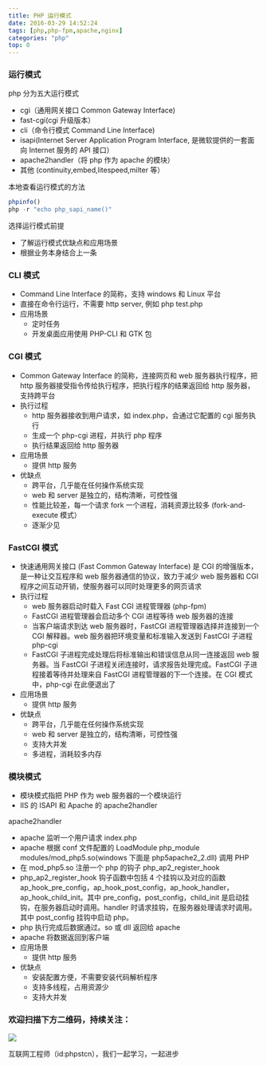 ```yaml
---
title: PHP 运行模式
date: 2016-03-29 14:52:24
tags: [php,php-fpm,apache,nginx]
categories: "php"
top: 0
---
```


### 运行模式

php 分为五大运行模式
- cgi（通用网关接口 Common Gateway Interface)
- fast-cgi(cgi 升级版本）
- cli（命令行模式 Command Line Interface)
- isapi(Internet Server Application Program Interface, 是微软提供的一套面向 Internet 服务的 API 接口）
- apache2handler（将 php 作为 apache 的模块）
- 其他 (continuity,embed,litespeed,milter 等）

本地查看运行模式的方法

```php
phpinfo()
php -r "echo php_sapi_name()"
```

选择运行模式前提
- 了解运行模式优缺点和应用场景
- 根据业务本身结合上一条

### CLI 模式

- Command Line Interface 的简称，支持 windows 和 Linux 平台
- 直接在命令行运行，不需要 http server, 例如 php test.php
- 应用场景
    - 定时任务
    - 开发桌面应用使用 PHP-CLI 和 GTK 包

### CGI 模式

- Common Gateway Interface 的简称，连接网页和 web 服务器执行程序，把 http 服务器接受指令传给执行程序，把执行程序的结果返回给 http 服务器，支持跨平台
- 执行过程
    - http 服务器接收到用户请求，如 index.php，会通过它配置的 cgi 服务执行
    - 生成一个 php-cgi 进程，并执行 php 程序
    - 执行结果返回给 http 服务器
- 应用场景
    - 提供 http 服务
- 优缺点
    - 跨平台，几乎能在任何操作系统实现
    - web 和 server 是独立的，结构清晰，可控性强
    - 性能比较差，每一个请求 fork 一个进程，消耗资源比较多 (fork-and-execute 模式）
    - 逐渐少见

### FastCGI 模式

- 快速通用网关接口 (Fast Common Gateway Interface) 是 CGI 的增强版本，是一种让交互程序和 web 服务器通信的协议，致力于减少 web 服务器和 CGI 程序之间互动开销，使服务器可以同时处理更多的网页请求
- 执行过程
    - web 服务器启动时载入 Fast CGI 进程管理器 (php-fpm)
    - FastCGI 进程管理器会启动多个 CGI 进程等待 web 服务器的连接
    - 当客户端请求到达 web 服务器时，FastCGI 进程管理器选择并连接到一个 CGI 解释器。web 服务器把环境变量和标准输入发送到 FastCGI 子进程 php-cgi
    - FastCGI 子进程完成处理后将标准输出和错误信息从同一连接返回 web 服务器。当 FastCGI 子进程关闭连接时，请求报告处理完成。FastCGI 子进程接着等待并处理来自 FastCGI 进程管理器的下一个连接。在 CGI 模式中，php-cgi 在此便退出了
- 应用场景
    - 提供 http 服务
- 优缺点
    - 跨平台，几乎能在任何操作系统实现
    - web 和 server 是独立的，结构清晰，可控性强
    - 支持大并发
    - 多进程，消耗较多内存

### 模块模式

- 模块模式指把 PHP 作为 web 服务器的一个模块运行
- IIS 的 ISAPI 和 Apache 的 apache2handler

apache2handler
- apache 监听一个用户请求 index.php
- apache 根据 conf 文件配置的 LoadModule php_module modules/mod_php5.so(windows 下面是 php5apache2_2.dll) 调用 PHP
- 在 mod_php5.so 注册一个 php 的钩子 php_ap2_register_hook
- php_ap2_register_hook 钩子函数中包括 4 个挂钩以及对应的函数 ap_hook_pre_config，ap_hook_post_config，ap_hook_handler，ap_hook_child_init。其中 pre_config，post_config，child_init 是启动挂钩，在服务器启动时调用。handler 时请求挂钩，在服务器处理请求时调用。其中 post_config 挂钩中启动 php。
- php 执行完成后数据通过。so 或 dll 返回给 apache
- apache 将数据返回到客户端
- 应用场景
    - 提供 http 服务
- 优缺点
    - 安装配置方便，不需要安装代码解析程序
    - 支持多线程，占用资源少
    - 支持大并发

### 欢迎扫描下方二维码，持续关注：

![](https://ww1.sinaimg.cn/large/a616b9a4gy1g4xzv954a4j20760763yo.jpg)

互联网工程师（id:phpstcn），我们一起学习，一起进步
